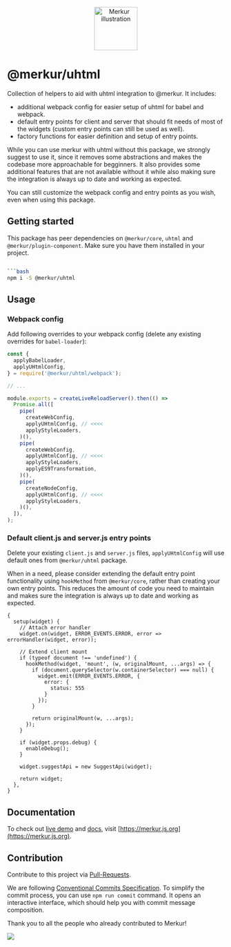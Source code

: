 <p align="center">
  <a href="https://merkur.js.org/docs/getting-started" title="Getting started">
    <img src="https://raw.githubusercontent.com/mjancarik/merkur/master/images/merkur-illustration.png" width="100px" height="100px" alt="Merkur illustration"/>
  </a>
</p>

# @merkur/uhtml

Collection of helpers to aid with uhtml integration to @merkur. It includes:
 - additional webpack config for easier setup of uhtml for babel and webpack.
 - default entry points for client and server that should fit needs of most of the widgets (custom entry points can still be used as well).
 - factory functions for easier definition and setup of entry points.

While you can use merkur with uhtml without this package, we strongly suggest to use it, since it removes some abstractions and makes the codebase more approachable for begginners. It also provides some additional features that are not available without it while also making sure the integration is always up to date and working as expected.

You can still customize the webpack config and entry points as you wish, even when using this package.

## Getting started

This package has peer dependencies on `@merkur/core`, `uhtml` and `@merkur/plugin-component`. Make sure you have them installed in your project.

```bash

```bash
npm i -S @merkur/uhtml
```

## Usage

### Webpack config

Add following overrides to your webpack config (delete any existing overrides for `babel-loader`):

```js
const {
  applyBabelLoader,
  applyUHtmlConfig,
} = require('@merkur/uhtml/webpack');

// ...

module.exports = createLiveReloadServer().then(() =>
  Promise.all([
    pipe(
      createWebConfig,
      applyUHtmlConfig, // <<<<
      applyStyleLoaders,
    )(),
    pipe(
      createWebConfig,
      applyUHtmlConfig, // <<<<
      applyStyleLoaders,
      applyES9Transformation,
    )(),
    pipe(
      createNodeConfig,
      applyUHtmlConfig, // <<<<
      applyStyleLoaders,
    )(),
  ]),
);
```

### Default client.js and server.js entry points

Delete your existing `client.js` and `server.js` files, `applyUHtmlConfig` will use default ones from `@merkur/uhtml` package.

When in a need, please consider extending the default entry point functionality using `hookMethod` from `@merkur/core`, rather than creating your own entry points. This reduces the amount of code you need to maintain and makes sure the integration is always up to date and working as expected.

```
{
  setup(widget) {
    // Attach error handler
    widget.on(widget, ERROR_EVENTS.ERROR, error => errorHandler(widget, error));

    // Extend client mount
    if (typeof document !== 'undefined') {
      hookMethod(widget, 'mount', (w, originalMount, ...args) => {
        if (document.querySelector(w.containerSelector) === null) {
          widget.emit(ERROR_EVENTS.ERROR, {
            error: {
              status: 555
            }
          });
        }

        return originalMount(w, ...args);
      });
    }

    if (widget.props.debug) {
      enableDebug();
    }

    widget.suggestApi = new SuggestApi(widget);

    return widget;
  },
}
```

## Documentation

To check out [live demo](https://merkur.js.org/demo) and [docs](https://merkur.js.org/docs), visit [https://merkur.js.org](https://merkur.js.org).

## Contribution

Contribute to this project via [Pull-Requests](https://github.com/mjancarik/merkur/pulls).

We are following [Conventional Commits Specification](https://www.conventionalcommits.org/en/v1.0.0/#summary). To simplify the commit process, you can use `npm run commit` command. It opens an interactive interface, which should help you with commit message composition.

Thank you to all the people who already contributed to Merkur!

<a href="https://github.com/mjancarik/merkur/graphs/contributors">
  <img src="https://contrib.rocks/image?repo=mjancarik/merkur" />
</a>
